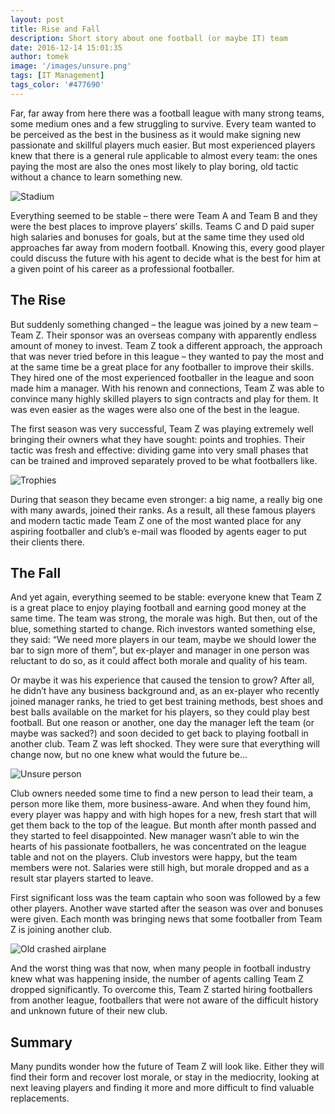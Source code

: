 ```yaml
---
layout: post
title: Rise and Fall
description: Short story about one football (or maybe IT) team
date: 2016-12-14 15:01:35
author: tomek
image: '/images/unsure.png'
tags: [IT Management]
tags_color: '#477690'
---
```


Far, far away from here there was a football league with many strong teams, some medium ones and a few struggling to survive. 
Every team wanted to be perceived as the best in the business as it would make signing new passionate and skillful players 
much easier. But most experienced players knew that there is a general rule applicable to almost every team: the ones 
paying the most are also the ones most likely to play boring, old tactic without a chance to learn something new.

![Stadium]({{site.baseurl}}/images/stadium.png)


Everything seemed to be stable – there were Team A and Team B and they were the best places to improve players’ skills. 
Teams C and D paid super high salaries and bonuses for goals, but at the same time they used old approaches far away from 
modern football. Knowing this, every good player could discuss the future with his agent to decide what is the best for him 
at a given point of his career as a professional footballer.

## The Rise

But suddenly something changed – the league was joined by a new team – Team Z. Their sponsor was an overseas company with 
apparently endless amount of money to invest. Team Z took a different approach, the approach that was never tried before in 
this league – they wanted to pay the most and at the same time be a great place for any footballer to improve their skills. 
They hired one of the most experienced footballer in the league and soon made him a manager. With his renown and connections, 
Team Z was able to convince many highly skilled players to sign contracts and play for them. It was even easier as the wages 
were also one of the best in the league.

The first season was very successful, Team Z was playing extremely well bringing their owners what they have sought: 
points and trophies. Their tactic was fresh and effective: dividing game into very small phases that can be trained and 
improved separately proved to be what footballers like.

![Trophies]({{site.baseurl}}/images/trophies.jpg)

During that season they became even stronger: a big name, a really big one with many awards, joined their ranks. 
As a result, all these famous players and modern tactic made Team Z one of the most wanted place for any aspiring 
footballer and club’s e-mail was flooded by agents eager to put their clients there.

## The Fall

And yet again, everything seemed to be stable: everyone knew that Team Z is a great place to enjoy playing football 
and earning good money at the same time. The team was strong, the morale was high. But then, out of the blue, 
something started to change. Rich investors wanted something else, they said: “We need more players in our team, 
maybe we should lower the bar to sign more of them”, but ex-player and manager in one person was reluctant to do so, 
as it could affect both morale and quality of his team.

Or maybe it was his experience that caused the tension to grow? After all, he didn’t have any business background and, 
as an ex-player who recently joined manager ranks, he tried to get best training methods, best shoes and best balls 
available on the market for his players, so they could play best football. But one reason or another, one day 
the manager left the team (or maybe was sacked?) and soon decided to get back to playing football in another club. 
Team Z was left shocked. They were sure that everything will change now, but no one knew what would the future be…

![Unsure person]({{site.baseurl}}/images/unsure.png)

Club owners needed some time to find a new person to lead their team, a person more like them, more business-aware. 
And when they found him, every player was happy and with high hopes for a new, fresh start that will get them back 
to the top of the league. But month after month passed and they started to feel disappointed. New manager wasn’t 
able to win the hearts of his passionate footballers, he was concentrated on the league table and not on the players. 
Club investors were happy, but the team members were not. Salaries were still high, but morale dropped and as a result 
star players started to leave.

First significant loss was the team captain who soon was followed by a few other players. Another wave started after 
the season was over and bonuses were given. Each month was bringing news that some footballer from Team Z is 
joining another club.

![Old crashed airplane]({{site.baseurl}}/images/wreck.png)

And the worst thing was that now, when many people in football industry knew what was happening inside, the number 
of agents calling Team Z dropped significantly. To overcome this, Team Z started hiring footballers from another league, 
footballers that were not aware of the difficult history and unknown future of their new club.

## Summary

Many pundits wonder how the future of Team Z will look like. Either they will find their form and recover lost morale, 
or stay in the mediocrity, looking at next leaving players and finding it more and more difficult to find valuable 
replacements.
